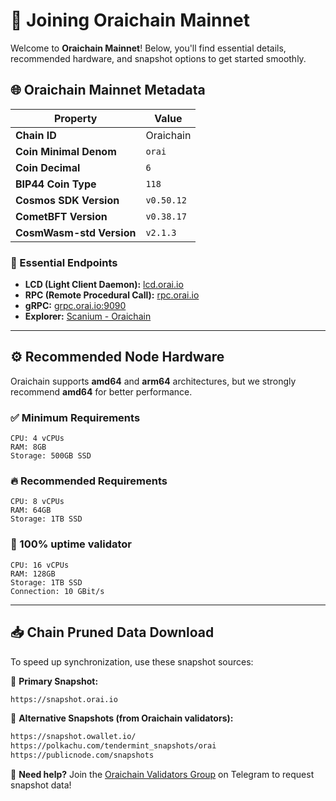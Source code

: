 # 🚀 Joining Oraichain Mainnet  

Welcome to **Oraichain Mainnet**! Below, you'll find essential details, recommended hardware, and snapshot options to get started smoothly.  

## 🌐 Oraichain Mainnet Metadata  

| Property | Value |
|----------|-------|
| **Chain ID** | Oraichain |
| **Coin Minimal Denom** | `orai` |
| **Coin Decimal** | `6` |
| **BIP44 Coin Type** | `118` |
| **Cosmos SDK Version** | `v0.50.12` |
| **CometBFT Version** | `v0.38.17` |
| **CosmWasm-std Version** | `v2.1.3` |

### 🔗 Essential Endpoints  

- **LCD (Light Client Daemon):** [lcd.orai.io](https://lcd.orai.io)  
- **RPC (Remote Procedural Call):** [rpc.orai.io](https://rpc.orai.io)  
- **gRPC:** [grpc.orai.io:9090](http://grpc.orai.io:9090)  
- **Explorer:** [Scanium - Oraichain](https://scanium.io/Oraichain)  

---

## ⚙️ Recommended Node Hardware  

Oraichain supports **amd64** and **arm64** architectures, but we strongly recommend **amd64** for better performance.

### ✅ Minimum Requirements  

```
CPU: 4 vCPUs  
RAM: 8GB  
Storage: 500GB SSD  
```

### 🔥 Recommended Requirements  

```
CPU: 8 vCPUs  
RAM: 64GB  
Storage: 1TB SSD  
```

### 🚀 100% uptime validator  

```
CPU: 16 vCPUs  
RAM: 128GB  
Storage: 1TB SSD
Connection: 10 GBit/s
```

---

## 📥 Chain Pruned Data Download  

To speed up synchronization, use these snapshot sources:  

🔹 **Primary Snapshot:**  
```bash
https://snapshot.orai.io
```

🔹 **Alternative Snapshots (from Oraichain validators):**  
```bash
https://snapshot.owallet.io/
https://polkachu.com/tendermint_snapshots/orai
https://publicnode.com/snapshots
```

📢 **Need help?** Join the [Oraichain Validators Group](https://t.me/joinchat/yH9nMLrokQRhZGY1) on Telegram to request snapshot data!  
